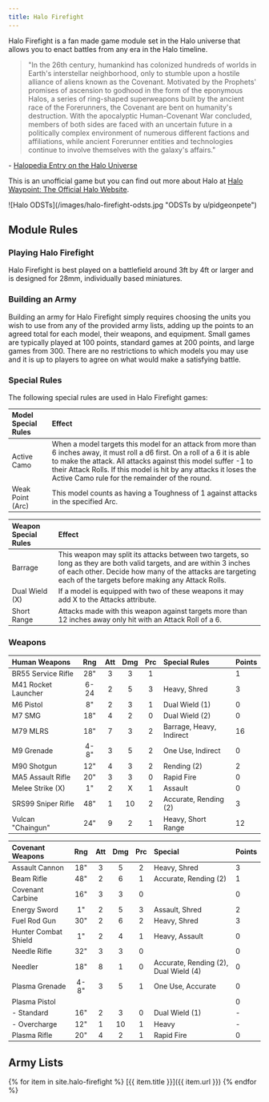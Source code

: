 ```yaml
---
title: Halo Firefight
---
```


Halo Firefight is a fan made game module set in the Halo universe that allows you to enact battles from any era in the Halo timeline.

> "In the 26th century, humankind has colonized hundreds of worlds in Earth's interstellar neighborhood, only to stumble upon a hostile alliance of aliens known as the Covenant. Motivated by the Prophets' promises of ascension to godhood in the form of the eponymous Halos, a series of ring-shaped superweapons built by the ancient race of the Forerunners, the Covenant are bent on humanity's destruction. With the apocalyptic Human-Covenant War concluded, members of both sides are faced with an uncertain future in a politically complex environment of numerous different factions and affiliations, while ancient Forerunner entities and technologies continue to involve themselves with the galaxy's affairs."

\- [Halopedia Entry on the Halo Universe](https://www.halopedia.org/)

This is an unofficial game but you can find out more about Halo at [Halo Waypoint: The Official Halo Website](https://www.halowaypoint.com/).

<span class="image main">
![Halo ODSTs](/images/halo-firefight-odsts.jpg "ODSTs by u/pidgeonpete")
</span>

## Module Rules

### Playing Halo Firefight

Halo Firefight is best played on a battlefield around 3ft by 4ft or larger and is designed for 28mm, individually based miniatures.

### Building an Army

Building an army for Halo Firefight simply requires choosing the units you wish to use from any of the provided army lists, adding up the points to an agreed total for each model, their weapons, and equipment. Small games are typically played at 100 points, standard games at 200 points, and large games from 300. There are no restrictions to which models you may use and it is up to players to agree on what would make a satisfying battle.

### Special Rules

The following special rules are used in Halo Firefight games:

| Model Special Rules | Effect |
| :------------------ | :----- |
| Active Camo | When a model targets this model for an attack from more than 6 inches away, it must roll a d6 first. On a roll of a 6 it is able to make the attack. All attacks against this model suffer -1 to their Attack Rolls. If this model is hit by any attacks it loses the Active Camo rule for the remainder of the round. |
| Weak Point (Arc) | This model counts as having a Toughness of 1 against attacks in the specified Arc. |

| Weapon Special Rules | Effect |
| :------------------- | :----- |
| Barrage | This weapon may split its attacks between two targets, so long as they are both valid targets, and are within 3 inches of each other. Decide how many of the attacks are targeting each of the targets before making any Attack Rolls. |
| Dual Wield (X) | If a model is equipped with two of these weapons it may add X to the Attacks attribute. |
| Short Range | Attacks made with this weapon against targets more than 12 inches away only hit with an Attack Roll of a 6. |

### Weapons

| Human Weapons        | Rng | Att | Dmg | Prc | Special Rules                    | Points |
| :------------------- | :-: | :-: | :-: | :-: | :------------------------------- | :----- |
| BR55 Service Rifle   | 28" |  3  |  3  |  1  |                                  | 1      |
| M41 Rocket Launcher  | 6-24|  2  |  5  |  3  | Heavy, Shred                     | 3      |
| M6 Pistol            | 8"  |  2  |  3  |  1  | Dual Wield (1)                   | 0      |
| M7 SMG               | 18" |  4  |  2  |  0  | Dual Wield (2)                   | 0      |
| M79 MLRS             | 18" |  7  |  3  |  2  | Barrage, Heavy, Indirect         | 16     |
| M9 Grenade           | 4-8"|  3  |  5  |  2  | One Use, Indirect                | 0      |
| M90 Shotgun          | 12" |  4  |  3  |  2  | Rending (2)                      | 2      |
| MA5 Assault Rifle    | 20" |  3  |  3  |  0  | Rapid Fire                       | 0      |
| Melee Strike (X)     | 1"  |  2  |  X  |  1  | Assault                          | 0      |
| SRS99 Sniper Rifle   | 48" |  1  |  10 |  2  | Accurate, Rending (2)            | 3      |
| Vulcan "Chaingun"    | 24" |  9  |  2  |  1  | Heavy, Short Range               | 12     |

| Covenant Weapons     | Rng | Att | Dmg | Prc | Special                               | Points |
| :------------------- | :-: | :-: | :-: | :-: | :------------------------------------ | :----- |
| Assault Cannon       | 18" |  3  |  5  |  2  | Heavy, Shred                          | 3      |
| Beam Rifle           | 48" |  2  |  6  |  1  | Accurate, Rending (2)                 | 1      |
| Covenant Carbine     | 16" |  3  |  3  |  0  |                                       | 0      |
| Energy Sword         | 1"  |  2  |  5  |  3  | Assault, Shred                        | 2      |
| Fuel Rod Gun         | 30" |  2  |  6  |  2  | Heavy, Shred                          | 3      |
| Hunter Combat Shield | 1"  |  2  |  4  |  1  | Heavy, Assault                        | 0      |
| Needle Rifle         | 32" |  3  |  3  |  0  |                                       | 0      |
| Needler              | 18" |  8  |  1  |  0  | Accurate, Rending (2), Dual Wield (4) | 0      |
| Plasma Grenade       | 4-8"|  3  |  5  |  1  | One Use, Accurate                     | 0      |
| Plasma Pistol        |     |     |     |     |                                       | 0      |
| - Standard           | 16" |  2  |  3  |  0  | Dual Wield (1)                        | -      |
| - Overcharge         | 12" |  1  |  10 |  1  | Heavy                                 | -      |
| Plasma Rifle         | 20" |  4  |  2  |  1  | Rapid Fire                            | 0      |

## Army Lists

{% for item in site.halo-firefight %}
[{{ item.title }}]({{ item.url }})
{% endfor %}